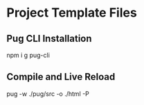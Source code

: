 # Project Template Files

## Pug CLI Installation
npm i g pug-cli

## Compile and Live Reload
pug -w ./pug/src -o ./html -P